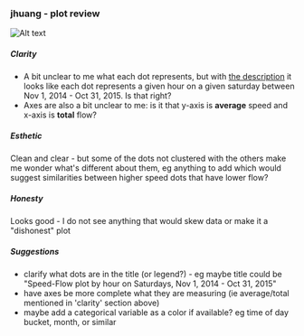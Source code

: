 ### jhuang - plot review

![Alt text](https://github.com/Jihenghuang/PUI2015_Jhuang/blob/master/HW8_plot/99_1_Lane4_6Saturday_SF.jpg "HW8 Plot")

##### Clarity
+ A bit unclear to me what each dot represents, but with [the description](https://github.com/Jihenghuang/PUI2015_Jhuang/blob/master/HW8_plot/README.md) it looks like each dot represents a given hour on a given saturday between Nov 1, 2014 - Oct 31, 2015. Is that right?
+ Axes are also a bit unclear to me: is it that y-axis is **average** speed and x-axis is **total** flow?

##### Esthetic
Clean and clear - but some of the dots not clustered with the others make me wonder what's different about them, eg anything to add which would suggest similarities between higher speed dots that have lower flow?

##### Honesty
Looks good - I do not see anything that would skew data or make it a "dishonest" plot

##### Suggestions
+ clarify what dots are in the title (or legend?) - eg maybe title could be "Speed-Flow plot by hour on Saturdays, Nov 1, 2014 - Oct 31, 2015"
+ have axes be more complete what they are measuring (ie average/total mentioned in 'clarity' section above)
+ maybe add a categorical variable as a color if available? eg time of day bucket, month, or similar
